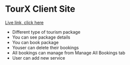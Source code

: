 <h1>TourX Client Site</h1>

<a href="https://tourism-b4aeb.web.app/">Live link, click here</a>

<ul>
    <li>Different type of tourism package</li>
    <li>You can see package details</li>
    <li>You can book package</li>
    <li>Youser can delete their bookings</li>
    <li>All bookings can manage from Manage All Bookings tab</li>
    <li>User can add new service</li>

</ul>